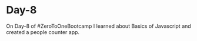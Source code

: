 # Day-8
On Day-8 of #ZeroToOneBootcamp I learned about Basics of Javascript and created a people counter app.
